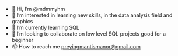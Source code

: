 - 👋 Hi, I’m @mdmmyhm
- 👀 I’m interested in learning new skills, in the data analysis field and graphics 
- 🌱 I’m currently learning SQL
- 💞️ I’m looking to collaborate on low level SQL projects good for a beginner
- 📫 How to reach me preyingmantismanor@gmail.com 

<!---
mdmmyhm/mdmmyhm is a ✨ special ✨ repository because its `README.md` (this file) appears on your GitHub profile.
You can click the Preview link to take a look at your changes.
--->

